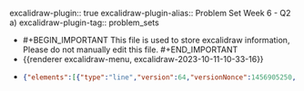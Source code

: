 excalidraw-plugin:: true
excalidraw-plugin-alias:: Problem Set Week 6 - Q2 a)
excalidraw-plugin-tag:: problem_sets

- #+BEGIN_IMPORTANT
  This file is used to store excalidraw information, Please do not manually edit this file.
  #+END_IMPORTANT
- {{renderer excalidraw-menu, excalidraw-2023-10-11-10-33-16}}
- ```json
  {"elements":[{"type":"line","version":64,"versionNonce":1456905250,"isDeleted":false,"id":"b0LGhLU7vxwAEQSOv-4x-","fillStyle":"hachure","strokeWidth":1,"strokeStyle":"solid","roughness":1,"opacity":100,"angle":0,"x":591.8055572509766,"y":203.4358139038086,"strokeColor":"#1e1e1e","backgroundColor":"transparent","width":0.267425537109375,"height":499.6719970703125,"seed":226427454,"groupIds":[],"frameId":null,"roundness":{"type":2},"boundElements":[],"updated":1697013439256,"link":null,"locked":false,"startBinding":null,"endBinding":null,"lastCommittedPoint":null,"startArrowhead":null,"endArrowhead":null,"points":[[0,0],[-0.267425537109375,499.6719970703125]]},{"type":"line","version":206,"versionNonce":478818046,"isDeleted":false,"id":"p8MvdNPPGRo7DijIkcv4w","fillStyle":"hachure","strokeWidth":1,"strokeStyle":"solid","roughness":1,"opacity":100,"angle":0,"x":592.7362823486328,"y":701.7884140014648,"strokeColor":"#1e1e1e","backgroundColor":"transparent","width":807.2880859375,"height":3.66571044921875,"seed":1830816382,"groupIds":[],"frameId":null,"roundness":{"type":2},"boundElements":[],"updated":1697013439256,"link":null,"locked":false,"startBinding":null,"endBinding":null,"lastCommittedPoint":null,"startArrowhead":null,"endArrowhead":null,"points":[[0,0],[807.2880859375,3.66571044921875]]},{"type":"text","version":56,"versionNonce":1806878690,"isDeleted":false,"id":"1eSgSKkeqU-Dgm5d-Lqy4","fillStyle":"hachure","strokeWidth":1,"strokeStyle":"solid","roughness":1,"opacity":100,"angle":0,"x":1421.6006622314453,"y":756.3927841186523,"strokeColor":"#1e1e1e","backgroundColor":"transparent","width":84.49990844726562,"height":25,"seed":2079722174,"groupIds":[],"frameId":null,"roundness":null,"boundElements":[],"updated":1697013439256,"link":null,"locked":false,"fontSize":20,"fontFamily":1,"text":"Quantity","textAlign":"left","verticalAlign":"top","containerId":null,"originalText":"Quantity","lineHeight":1.25,"baseline":16},{"type":"text","version":49,"versionNonce":1940365118,"isDeleted":false,"id":"JGAAX-uwlCxT9hcuWnNjE","fillStyle":"hachure","strokeWidth":1,"strokeStyle":"solid","roughness":1,"opacity":100,"angle":0,"x":469.10963439941406,"y":199.5154800415039,"strokeColor":"#1e1e1e","backgroundColor":"transparent","width":47.17994689941406,"height":25,"seed":2023883518,"groupIds":[],"frameId":null,"roundness":null,"boundElements":[],"updated":1697013439256,"link":null,"locked":false,"fontSize":20,"fontFamily":1,"text":"Price","textAlign":"left","verticalAlign":"top","containerId":null,"originalText":"Price","lineHeight":1.25,"baseline":16},{"type":"line","version":101,"versionNonce":865303458,"isDeleted":true,"id":"ZhYLlvZs7_tU0Re5EV_Nq","fillStyle":"hachure","strokeWidth":1,"strokeStyle":"solid","roughness":1,"opacity":100,"angle":0,"x":650.0866851806641,"y":251.6824722290039,"strokeColor":"#1971c2","backgroundColor":"transparent","width":463.34259033203125,"height":356.2621307373047,"seed":631567166,"groupIds":[],"frameId":null,"roundness":{"type":2},"boundElements":[],"updated":1697013439256,"link":null,"locked":false,"startBinding":null,"endBinding":null,"lastCommittedPoint":null,"startArrowhead":null,"endArrowhead":null,"points":[[0,0],[463.34259033203125,356.2621307373047]]},{"type":"text","version":9,"versionNonce":506267518,"isDeleted":true,"id":"qCs1lnsiyK_HtLP8ghxYz","fillStyle":"hachure","strokeWidth":1,"strokeStyle":"solid","roughness":1,"opacity":100,"angle":0,"x":1156.2768096923828,"y":610.5593490600586,"strokeColor":"#1971c2","backgroundColor":"transparent","width":15.599990844726562,"height":25,"seed":1298127742,"groupIds":[],"frameId":null,"roundness":null,"boundElements":[],"updated":1697013439256,"link":null,"locked":false,"fontSize":20,"fontFamily":1,"text":"D","textAlign":"left","verticalAlign":"top","containerId":null,"originalText":"D","lineHeight":1.25,"baseline":16},{"type":"line","version":96,"versionNonce":1822930786,"isDeleted":true,"id":"QAZtZMH2BaVCQeEE-57Ty","fillStyle":"hachure","strokeWidth":1,"strokeStyle":"solid","roughness":1,"opacity":100,"angle":0,"x":699.7168731689453,"y":601.1907577514648,"strokeColor":"#e03131","backgroundColor":"transparent","width":340.1942138671875,"height":365.5298767089844,"seed":1175698366,"groupIds":[],"frameId":null,"roundness":{"type":2},"boundElements":[],"updated":1697013439256,"link":null,"locked":false,"startBinding":null,"endBinding":null,"lastCommittedPoint":null,"startArrowhead":null,"endArrowhead":null,"points":[[0,0],[340.1942138671875,-365.5298767089844]]},{"type":"text","version":27,"versionNonce":1549494206,"isDeleted":true,"id":"o7cmsREyidn88H5vj5lMM","fillStyle":"hachure","strokeWidth":1,"strokeStyle":"solid","roughness":1,"opacity":100,"angle":0,"x":1069.213638305664,"y":217.22879791259766,"strokeColor":"#e03131","backgroundColor":"transparent","width":12.159988403320312,"height":25,"seed":1977717758,"groupIds":[],"frameId":null,"roundness":null,"boundElements":[],"updated":1697013439256,"link":null,"locked":false,"fontSize":20,"fontFamily":1,"text":"S","textAlign":"left","verticalAlign":"top","containerId":null,"originalText":"S","lineHeight":1.25,"baseline":16},{"type":"text","version":37,"versionNonce":926841634,"isDeleted":false,"id":"BdoNO60aZiPJbmp31NdxH","fillStyle":"hachure","strokeWidth":1,"strokeStyle":"solid","roughness":1,"opacity":100,"angle":0,"x":529.4579772949219,"y":245.244873046875,"strokeColor":"#1e1e1e","backgroundColor":"transparent","width":25.15997314453125,"height":25,"seed":2056325054,"groupIds":[],"frameId":null,"roundness":null,"boundElements":[],"updated":1697013439256,"link":null,"locked":false,"fontSize":20,"fontFamily":1,"text":"45","textAlign":"left","verticalAlign":"top","containerId":null,"originalText":"45","lineHeight":1.25,"baseline":16},{"type":"text","version":27,"versionNonce":1045676030,"isDeleted":false,"id":"IWDS2KhSXcyKH4BWiG8K4","fillStyle":"hachure","strokeWidth":1,"strokeStyle":"solid","roughness":1,"opacity":100,"angle":0,"x":527.139892578125,"y":323.78924560546875,"strokeColor":"#1e1e1e","backgroundColor":"transparent","width":26.559982299804688,"height":25,"seed":538966142,"groupIds":[],"frameId":null,"roundness":null,"boundElements":[],"updated":1697013439257,"link":null,"locked":false,"fontSize":20,"fontFamily":1,"text":"40","textAlign":"left","verticalAlign":"top","containerId":null,"originalText":"40","lineHeight":1.25,"baseline":16},{"type":"text","version":49,"versionNonce":1371981538,"isDeleted":false,"id":"6Lqvj8f4I8cXSCsXThe0w","fillStyle":"hachure","strokeWidth":1,"strokeStyle":"solid","roughness":1,"opacity":100,"angle":0,"x":528.5551147460938,"y":402.8841247558594,"strokeColor":"#1e1e1e","backgroundColor":"transparent","width":25.979965209960938,"height":25,"seed":1715708222,"groupIds":[],"frameId":null,"roundness":null,"boundElements":[],"updated":1697013439257,"link":null,"locked":false,"fontSize":20,"fontFamily":1,"text":"35","textAlign":"left","verticalAlign":"top","containerId":null,"originalText":"35","lineHeight":1.25,"baseline":16},{"type":"text","version":5,"versionNonce":672600126,"isDeleted":true,"id":"ugs4raJ4bomsLAz7PYSlg","fillStyle":"hachure","strokeWidth":1,"strokeStyle":"solid","roughness":1,"opacity":100,"angle":0,"x":428,"y":553,"strokeColor":"#1e1e1e","backgroundColor":"transparent","width":9.999984741210938,"height":25,"seed":61610274,"groupIds":[],"frameId":null,"roundness":null,"boundElements":[],"updated":1697013439257,"link":null,"locked":false,"fontSize":20,"fontFamily":1,"text":"","textAlign":"left","verticalAlign":"top","containerId":null,"originalText":"","lineHeight":1.25,"baseline":16},{"type":"text","version":41,"versionNonce":1422891682,"isDeleted":false,"id":"vHST6ayQNWUPgnmvQKIwH","fillStyle":"hachure","strokeWidth":1,"strokeStyle":"solid","roughness":1,"opacity":100,"angle":0,"x":526.1866455078125,"y":485.5668640136719,"strokeColor":"#1e1e1e","backgroundColor":"transparent","width":27.379974365234375,"height":25,"seed":2095954082,"groupIds":[],"frameId":null,"roundness":null,"boundElements":[],"updated":1697013439257,"link":null,"locked":false,"fontSize":20,"fontFamily":1,"text":"30","textAlign":"left","verticalAlign":"top","containerId":null,"originalText":"30","lineHeight":1.25,"baseline":16},{"type":"text","version":39,"versionNonce":1434867838,"isDeleted":false,"id":"841p4Okx83ZhuZbmmG7b_","fillStyle":"hachure","strokeWidth":1,"strokeStyle":"solid","roughness":1,"opacity":100,"angle":0,"x":523.8744201660156,"y":579.613525390625,"strokeColor":"#1e1e1e","backgroundColor":"transparent","width":26.5999755859375,"height":25,"seed":920589054,"groupIds":[],"frameId":null,"roundness":null,"boundElements":[],"updated":1697013439257,"link":null,"locked":false,"fontSize":20,"fontFamily":1,"text":"25","textAlign":"left","verticalAlign":"top","containerId":null,"originalText":"25","lineHeight":1.25,"baseline":16},{"type":"text","version":32,"versionNonce":1862792802,"isDeleted":false,"id":"AvQoS-T828eZcLRvuvYEX","fillStyle":"hachure","strokeWidth":1,"strokeStyle":"solid","roughness":1,"opacity":100,"angle":0,"x":607.751220703125,"y":730.0991821289062,"strokeColor":"#1e1e1e","backgroundColor":"transparent","width":41.759979248046875,"height":25,"seed":922262334,"groupIds":[],"frameId":null,"roundness":null,"boundElements":[],"updated":1697013439257,"link":null,"locked":false,"fontSize":20,"fontFamily":1,"text":"200","textAlign":"left","verticalAlign":"top","containerId":null,"originalText":"200","lineHeight":1.25,"baseline":16},{"type":"text","version":45,"versionNonce":1583519934,"isDeleted":false,"id":"6ftbUzecpkW7sCPAxw5LQ","fillStyle":"hachure","strokeWidth":1,"strokeStyle":"solid","roughness":1,"opacity":100,"angle":0,"x":732.812744140625,"y":734.27978515625,"strokeColor":"#1e1e1e","backgroundColor":"transparent","width":40.79997253417969,"height":25,"seed":499697534,"groupIds":[],"frameId":null,"roundness":null,"boundElements":[],"updated":1697013439257,"link":null,"locked":false,"fontSize":20,"fontFamily":1,"text":"240","textAlign":"left","verticalAlign":"top","containerId":null,"originalText":"240","lineHeight":1.25,"baseline":16},{"type":"text","version":52,"versionNonce":557767202,"isDeleted":false,"id":"YAksP4vOImbQqIBL9OAGL","fillStyle":"hachure","strokeWidth":1,"strokeStyle":"solid","roughness":1,"opacity":100,"angle":0,"x":870.4518432617188,"y":732.3433227539062,"strokeColor":"#1e1e1e","backgroundColor":"transparent","width":43.29997253417969,"height":25,"seed":1473283390,"groupIds":[],"frameId":null,"roundness":null,"boundElements":[],"updated":1697013439257,"link":null,"locked":false,"fontSize":20,"fontFamily":1,"text":"280","textAlign":"left","verticalAlign":"top","containerId":null,"originalText":"280","lineHeight":1.25,"baseline":16},{"type":"text","version":39,"versionNonce":978112766,"isDeleted":false,"id":"pDWTnGP3ikYTzwhqVpdCk","fillStyle":"hachure","strokeWidth":1,"strokeStyle":"solid","roughness":1,"opacity":100,"angle":0,"x":1006.5452270507812,"y":733.4299926757812,"strokeColor":"#1e1e1e","backgroundColor":"transparent","width":41.619964599609375,"height":25,"seed":915156770,"groupIds":[],"frameId":null,"roundness":null,"boundElements":[],"updated":1697013439257,"link":null,"locked":false,"fontSize":20,"fontFamily":1,"text":"320","textAlign":"left","verticalAlign":"top","containerId":null,"originalText":"320","lineHeight":1.25,"baseline":16},{"type":"text","version":44,"versionNonce":2053326306,"isDeleted":false,"id":"h3wc0HbPBq_DeH9JGK-30","fillStyle":"hachure","strokeWidth":1,"strokeStyle":"solid","roughness":1,"opacity":100,"angle":0,"x":1132.4799194335938,"y":733.9320068359375,"strokeColor":"#1e1e1e","backgroundColor":"transparent","width":40.179962158203125,"height":25,"seed":1830881826,"groupIds":[],"frameId":null,"roundness":null,"boundElements":[],"updated":1697013439257,"link":null,"locked":false,"fontSize":20,"fontFamily":1,"text":"360","textAlign":"left","verticalAlign":"top","containerId":null,"originalText":"360","lineHeight":1.25,"baseline":16},{"type":"text","version":5,"versionNonce":1153827134,"isDeleted":true,"id":"-tL-vJU-d_VIh30PngmWC","fillStyle":"hachure","strokeWidth":1,"strokeStyle":"solid","roughness":1,"opacity":100,"angle":0,"x":1127,"y":842,"strokeColor":"#1e1e1e","backgroundColor":"transparent","width":9.999984741210938,"height":25,"seed":527506750,"groupIds":[],"frameId":null,"roundness":null,"boundElements":[],"updated":1697013439257,"link":null,"locked":false,"fontSize":20,"fontFamily":1,"text":"","textAlign":"left","verticalAlign":"top","containerId":null,"originalText":"","lineHeight":1.25,"baseline":16},{"type":"text","version":42,"versionNonce":1401174434,"isDeleted":false,"id":"TRDn0SQdwc8OW7sbCWo-2","fillStyle":"hachure","strokeWidth":1,"strokeStyle":"solid","roughness":1,"opacity":100,"angle":0,"x":1271.1741943359375,"y":734.0596923828125,"strokeColor":"#1e1e1e","backgroundColor":"transparent","width":40.319976806640625,"height":25,"seed":1515534370,"groupIds":[],"frameId":null,"roundness":null,"boundElements":[],"updated":1697013439257,"link":null,"locked":false,"fontSize":20,"fontFamily":1,"text":"400","textAlign":"left","verticalAlign":"top","containerId":null,"originalText":"400","lineHeight":1.25,"baseline":16},{"type":"line","version":31,"versionNonce":1093609854,"isDeleted":true,"id":"kows4TEaxoIkvEYEZDnXM","fillStyle":"hachure","strokeWidth":1,"strokeStyle":"solid","roughness":1,"opacity":100,"angle":0,"x":592.4995727539062,"y":253.20042419433594,"strokeColor":"#1971c2","backgroundColor":"transparent","width":59.17254638671875,"height":0.670379638671875,"seed":1009334526,"groupIds":[],"frameId":null,"roundness":{"type":2},"boundElements":[],"updated":1697013439257,"link":null,"locked":false,"startBinding":null,"endBinding":null,"lastCommittedPoint":null,"startArrowhead":null,"endArrowhead":null,"points":[[0,0],[59.17254638671875,-0.670379638671875]]},{"type":"line","version":47,"versionNonce":198227298,"isDeleted":true,"id":"ArOS4iZJ5icB43OCOgWgY","fillStyle":"hachure","strokeWidth":1,"strokeStyle":"solid","roughness":1,"opacity":100,"angle":0,"x":657.1849975585938,"y":343.7707824707031,"strokeColor":"#1971c2","backgroundColor":"transparent","width":4.35400390625,"height":0.941375732421875,"seed":1972505186,"groupIds":[],"frameId":null,"roundness":{"type":2},"boundElements":[],"updated":1697013439257,"link":null,"locked":false,"startBinding":null,"endBinding":null,"lastCommittedPoint":null,"startArrowhead":null,"endArrowhead":null,"points":[[0,0],[4.35400390625,0.941375732421875]]},{"type":"freedraw","version":4,"versionNonce":1590249918,"isDeleted":false,"id":"EMsW1JSjZqXwlHUMaxdi5","fillStyle":"hachure","strokeWidth":1,"strokeStyle":"solid","roughness":1,"opacity":100,"angle":0,"x":631.014892578125,"y":257.5401306152344,"strokeColor":"#1971c2","backgroundColor":"transparent","width":0.0001,"height":0.0001,"seed":1211709438,"groupIds":[],"frameId":null,"roundness":null,"boundElements":[],"updated":1697013439257,"link":null,"locked":false,"points":[[0,0],[0.0001,0.0001]],"lastCommittedPoint":null,"simulatePressure":true,"pressures":[]},{"type":"freedraw","version":4,"versionNonce":1150794018,"isDeleted":false,"id":"Q7MAY6Yi1OLfWlKlTiQaw","fillStyle":"hachure","strokeWidth":1,"strokeStyle":"solid","roughness":1,"opacity":100,"angle":0,"x":631.014892578125,"y":257.5401306152344,"strokeColor":"#1971c2","backgroundColor":"transparent","width":0.0001,"height":0.0001,"seed":1495048866,"groupIds":[],"frameId":null,"roundness":null,"boundElements":[],"updated":1697013439257,"link":null,"locked":false,"points":[[0,0],[0.0001,0.0001]],"lastCommittedPoint":null,"simulatePressure":true,"pressures":[]},{"type":"freedraw","version":36,"versionNonce":1018520062,"isDeleted":false,"id":"nETDQVFFQVvPpDurBsMD3","fillStyle":"hachure","strokeWidth":1,"strokeStyle":"solid","roughness":1,"opacity":100,"angle":0,"x":631.014892578125,"y":256.73779296875,"strokeColor":"#1971c2","backgroundColor":"transparent","width":15.41534423828125,"height":17.283920288085938,"seed":1000018110,"groupIds":[],"frameId":null,"roundness":null,"boundElements":[],"updated":1697013439257,"link":null,"locked":false,"points":[[0,0],[0,-0.310211181640625],[0.72027587890625,-1.0305328369140625],[0.72027587890625,-1.9434051513671875],[0.72027587890625,-2.6637115478515625],[1.3157958984375,-3.25921630859375],[1.86138916015625,-3.25921630859375],[5.69830322265625,-3.25921630859375],[8.25146484375,-3.25921630859375],[9.82757568359375,-1.6830902099609375],[7.2886962890625,3.05242919921875],[5.64837646484375,3.05242919921875],[3.31982421875,4.682037353515625],[0.7452392578125,6.354461669921875],[-0.15692138671875,7.256622314453125],[-1.982666015625,7.256622314453125],[-2.61383056640625,7.256622314453125],[-3.9332275390625,4.924530029296875],[-5.5877685546875,-3.6871337890625],[-5.5877685546875,-7.8556671142578125],[-5.5877685546875,-8.69366455078125],[-5.5877685546875,-9.574432373046875],[-4.66424560546875,-10.027297973632812],[-0.83087158203125,-6.6183013916015625],[0.83795166015625,-3.2806243896484375],[0.83795166015625,-1.8221588134765625],[0.83795166015625,0.68109130859375],[0.83795166015625,4.025909423828125],[0.83795166015625,4.6927490234375],[2.043212890625,4.200653076171875],[2.043212890625,2.242950439453125],[2.043212890625,0.566986083984375],[0,0]],"lastCommittedPoint":null,"simulatePressure":true,"pressures":[]},{"type":"freedraw","version":9,"versionNonce":491275490,"isDeleted":false,"id":"dvmzFduePktUr1-t5QNee","fillStyle":"hachure","strokeWidth":4,"strokeStyle":"solid","roughness":1,"opacity":100,"angle":0,"x":629.520751953125,"y":256.02105712890625,"strokeColor":"#1971c2","backgroundColor":"transparent","width":2.51751708984375,"height":1.9255828857421875,"seed":673466850,"groupIds":[],"frameId":null,"roundness":null,"boundElements":[],"updated":1697013439257,"link":null,"locked":false,"points":[[0,0],[0.470703125,-0.4742584228515625],[1.63677978515625,-1.0448150634765625],[2.089599609375,-1.4976806640625],[2.51751708984375,-1.9255828857421875],[0,0]],"lastCommittedPoint":null,"simulatePressure":true,"pressures":[]},{"type":"freedraw","version":4,"versionNonce":1844736574,"isDeleted":false,"id":"AB2ShiOixFMZwLbDHSDuu","fillStyle":"hachure","strokeWidth":4,"strokeStyle":"solid","roughness":1,"opacity":100,"angle":0,"x":668.3463134765625,"y":337.6695251464844,"strokeColor":"#1971c2","backgroundColor":"transparent","width":0.0001,"height":0.0001,"seed":812075234,"groupIds":[],"frameId":null,"roundness":null,"boundElements":[],"updated":1697013439257,"link":null,"locked":false,"points":[[0,0],[0.0001,0.0001]],"lastCommittedPoint":null,"simulatePressure":true,"pressures":[]},{"type":"freedraw","version":4,"versionNonce":1869699234,"isDeleted":true,"id":"HDjRyxVFh6tR3LfFmP9G0","fillStyle":"hachure","strokeWidth":4,"strokeStyle":"solid","roughness":1,"opacity":100,"angle":0,"x":759.590576171875,"y":418.3230895996094,"strokeColor":"#1971c2","backgroundColor":"transparent","width":0.0001,"height":0.0001,"seed":1591948926,"groupIds":[],"frameId":null,"roundness":null,"boundElements":[],"updated":1697013439257,"link":null,"locked":false,"points":[[0,0],[0.0001,0.0001]],"lastCommittedPoint":null,"simulatePressure":true,"pressures":[]},{"type":"freedraw","version":3,"versionNonce":1909422782,"isDeleted":false,"id":"kwQaWHtDiCGkqSJjMP3W6","fillStyle":"hachure","strokeWidth":4,"strokeStyle":"solid","roughness":1,"opacity":100,"angle":0,"x":768.8226928710938,"y":414.9247741699219,"strokeColor":"#1971c2","backgroundColor":"transparent","width":0.0001,"height":0.0001,"seed":2103933566,"groupIds":[],"frameId":null,"roundness":null,"boundElements":[],"updated":1697013441790,"link":null,"locked":false,"points":[[0,0],[0.0001,0.0001]],"lastCommittedPoint":null,"simulatePressure":true,"pressures":[]},{"type":"freedraw","version":3,"versionNonce":305513442,"isDeleted":false,"id":"v8DrrWTVcKQBSsXm3U5d3","fillStyle":"hachure","strokeWidth":4,"strokeStyle":"solid","roughness":1,"opacity":100,"angle":0,"x":905.9637451171875,"y":493.6242370605469,"strokeColor":"#1971c2","backgroundColor":"transparent","width":0.0001,"height":0.0001,"seed":1896421410,"groupIds":[],"frameId":null,"roundness":null,"boundElements":[],"updated":1697013456822,"link":null,"locked":false,"points":[[0,0],[0.0001,0.0001]],"lastCommittedPoint":null,"simulatePressure":true,"pressures":[]},{"type":"freedraw","version":3,"versionNonce":107957118,"isDeleted":false,"id":"BjTNP_Xx9tHHfl6i4JDZ5","fillStyle":"hachure","strokeWidth":4,"strokeStyle":"solid","roughness":1,"opacity":100,"angle":0,"x":1186.1044921875,"y":611.2312622070312,"strokeColor":"#1971c2","backgroundColor":"transparent","width":0.0001,"height":0.0001,"seed":669147966,"groupIds":[],"frameId":null,"roundness":null,"boundElements":[],"updated":1697013470659,"link":null,"locked":false,"points":[[0,0],[0.0001,0.0001]],"lastCommittedPoint":null,"simulatePressure":true,"pressures":[]},{"type":"freedraw","version":3,"versionNonce":374535970,"isDeleted":false,"id":"MzHJJuNpgLsUjFKR9yxXM","fillStyle":"hachure","strokeWidth":4,"strokeStyle":"solid","roughness":1,"opacity":100,"angle":0,"x":1186.1044921875,"y":611.2312622070312,"strokeColor":"#1971c2","backgroundColor":"transparent","width":0.0001,"height":0.0001,"seed":1402712930,"groupIds":[],"frameId":null,"roundness":null,"boundElements":[],"updated":1697013471374,"link":null,"locked":false,"points":[[0,0],[0.0001,0.0001]],"lastCommittedPoint":null,"simulatePressure":true,"pressures":[]},{"type":"freedraw","version":3,"versionNonce":1456460862,"isDeleted":false,"id":"c3cATlywEBKFdvNafVpRw","fillStyle":"hachure","strokeWidth":4,"strokeStyle":"solid","roughness":1,"opacity":100,"angle":0,"x":1018.2147827148438,"y":243.88629150390625,"strokeColor":"#e03131","backgroundColor":"transparent","width":0.0001,"height":0.0001,"seed":1708459006,"groupIds":[],"frameId":null,"roundness":null,"boundElements":[],"updated":1697013504748,"link":null,"locked":false,"points":[[0,0],[0.0001,0.0001]],"lastCommittedPoint":null,"simulatePressure":true,"pressures":[]},{"type":"freedraw","version":3,"versionNonce":1847456354,"isDeleted":false,"id":"WCAiqBp5VuYj4RfkK3e81","fillStyle":"hachure","strokeWidth":4,"strokeStyle":"solid","roughness":1,"opacity":100,"angle":0,"x":1007.1319580078125,"y":332.28857421875,"strokeColor":"#e03131","backgroundColor":"transparent","width":0.0001,"height":0.0001,"seed":502601378,"groupIds":[],"frameId":null,"roundness":null,"boundElements":[],"updated":1697013517650,"link":null,"locked":false,"points":[[0,0],[0.0001,0.0001]],"lastCommittedPoint":null,"simulatePressure":true,"pressures":[]},{"type":"freedraw","version":3,"versionNonce":1158419710,"isDeleted":false,"id":"Oq-SZ_Co47pZAaLo9yBIq","fillStyle":"hachure","strokeWidth":4,"strokeStyle":"solid","roughness":1,"opacity":100,"angle":0,"x":965.6355590820312,"y":406.8979187011719,"strokeColor":"#e03131","backgroundColor":"transparent","width":0.0001,"height":0.0001,"seed":12213438,"groupIds":[],"frameId":null,"roundness":null,"boundElements":[],"updated":1697013530841,"link":null,"locked":false,"points":[[0,0],[0.0001,0.0001]],"lastCommittedPoint":null,"simulatePressure":true,"pressures":[]},{"type":"freedraw","version":3,"versionNonce":1342944674,"isDeleted":false,"id":"sC-v3lS3KVj1ayTG4VOt4","fillStyle":"hachure","strokeWidth":4,"strokeStyle":"solid","roughness":1,"opacity":100,"angle":0,"x":905.9922485351562,"y":496.337890625,"strokeColor":"#e03131","backgroundColor":"transparent","width":0.0001,"height":0.0001,"seed":1898594786,"groupIds":[],"frameId":null,"roundness":null,"boundElements":[],"updated":1697013546010,"link":null,"locked":false,"points":[[0,0],[0.0001,0.0001]],"lastCommittedPoint":null,"simulatePressure":true,"pressures":[]},{"type":"freedraw","version":3,"versionNonce":85921214,"isDeleted":false,"id":"O1-tomHaAFWdIUjlqFNvF","fillStyle":"hachure","strokeWidth":4,"strokeStyle":"solid","roughness":1,"opacity":100,"angle":0,"x":635.6362915039062,"y":584.900634765625,"strokeColor":"#e03131","backgroundColor":"transparent","width":0.0001,"height":0.0001,"seed":1340960126,"groupIds":[],"frameId":null,"roundness":null,"boundElements":[],"updated":1697013555680,"link":null,"locked":false,"points":[[0,0],[0.0001,0.0001]],"lastCommittedPoint":null,"simulatePressure":true,"pressures":[]},{"type":"text","version":2,"versionNonce":464692734,"isDeleted":false,"id":"fer-a2gTUGmPEbTDGSmwP","fillStyle":"hachure","strokeWidth":4,"strokeStyle":"solid","roughness":1,"opacity":100,"angle":0,"x":1078.250244140625,"y":222.53724670410156,"strokeColor":"#e03131","backgroundColor":"transparent","width":12.159988403320312,"height":25,"seed":711996706,"groupIds":[],"frameId":null,"roundness":null,"boundElements":[],"updated":1697013587212,"link":null,"locked":false,"fontSize":20,"fontFamily":1,"text":"S","textAlign":"left","verticalAlign":"top","containerId":null,"originalText":"S","lineHeight":1.25,"baseline":16},{"type":"text","version":2,"versionNonce":1583010978,"isDeleted":false,"id":"iVlD70bXR3DWZMAVLcOy0","fillStyle":"hachure","strokeWidth":4,"strokeStyle":"solid","roughness":1,"opacity":100,"angle":0,"x":1244.735107421875,"y":571.9171752929688,"strokeColor":"#1971c2","backgroundColor":"transparent","width":15.599990844726562,"height":25,"seed":78198334,"groupIds":[],"frameId":null,"roundness":null,"boundElements":[],"updated":1697013594345,"link":null,"locked":false,"fontSize":20,"fontFamily":1,"text":"D","textAlign":"left","verticalAlign":"top","containerId":null,"originalText":"D","lineHeight":1.25,"baseline":16}],"files":{},"appState":{"gridSize":null,"viewBackgroundColor":"#ffffff","zoom":{"value":1},"offsetTop":0,"offsetLeft":0,"scrollX":0,"scrollY":0,"viewModeEnabled":false,"zenModeEnabled":false}}
  ```